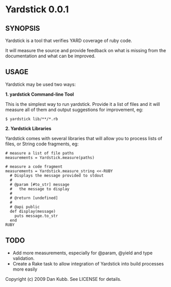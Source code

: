 Yardstick 0.0.1
===============

SYNOPSIS
--------

Yardstick is a tool that verifies YARD coverage of ruby code.

It will measure the source and provide feedback on what is missing from
the documentation and what can be improved.

USAGE
-----

Yardstick may be used two ways:

**1. yardstick Command-line Tool**

This is the simplest way to run yardstick.  Provide it a list of files
and it will measure all of them and output suggestions for improvement,
eg:

    $ yardstick lib/**/*.rb

**2. Yardstick Libraries**

Yardstick comes with several libraries that will allow you to process
lists of files, or String code fragments, eg:

    # measure a list of file paths
    measurements = Yardstick.measure(paths)

    # measure a code fragment
    measurements = Yardstick.measure_string <<-RUBY
      # Displays the message provided to stdout
      #
      # @param [#to_str] message
      #   the message to display
      #
      # @return [undefined]
      #
      # @api public
      def display(message)
        puts message.to_str
      end
    RUBY

TODO
----

- Add more measurements, especially for @param, @yield and type
  validation.
- Create a Rake task to allow integration of Yardstick into build
  processes more easily

Copyright (c) 2009 Dan Kubb. See LICENSE for details.
